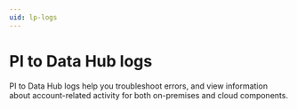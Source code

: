 ```yaml
---
uid: lp-logs
---
```


# PI to Data Hub logs

PI to Data Hub logs help you troubleshoot errors, and view information about account-related activity for both on-premises and cloud components.

